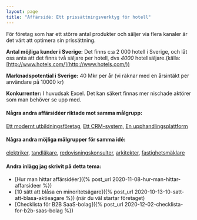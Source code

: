 ```yaml
---
layout: page
title: "Affärsidé: Ett prissättningsverktyg för hotell"
---
```

För företag som har ett större antal produkter och säljer via flera kanaler är det värt att optimera sin prissättning.

**Antal möjliga kunder i Sverige:** Det finns c:a 2 000 hotell i Sverige, och låt oss anta att det finns två säljare per hotell, dvs *4000* hotellsäljare.(källa: [http://www.hotels.com/](http://www.hotels.com/))

**Marknadspotential i Sverige:** 40 Mkr per år (vi räknar med en årsintäkt per användare på 10000 kr)

**Konkurrenter:** I huvudsak Excel. Det kan säkert finnas mer nischade aktörer som man behöver se upp med.

#### Några andra affärsidéer riktade mot samma målgrupp:
[Ett modernt utbildningsföretag](/affarsideer/ett-modernt-utbildningsforetag-riktat-mot-hotell/), [Ett CRM-system](/affarsideer/ett-crm-system-for-hotell/), [En upphandlingsplattform](/affarsideer/en-upphandlingsplattform-for-hotell/)


#### Några andra möjliga målgrupper för samma idé:
[elektriker](/affarsideer/ett-prissattningsverktyg-for-elektriker/), [tandläkare](/affarsideer/ett-prissattningsverktyg-for-tandlakare/), [redovisningskonsulter](/affarsideer/ett-prissattningsverktyg-for-redovisningskonsulter/), [arkitekter](/affarsideer/ett-prissattningsverktyg-for-arkitekter/), [fastighetsmäklare](/affarsideer/ett-prissattningsverktyg-for-fastighetsmaklare/)

#### Andra inlägg jag skrivit på detta tema:
- [Hur man hittar affärsidéer]({% post_url 2020-11-08-hur-man-hittar-affarsideer %})
- [10 sätt att blåsa en minoritetsägare]({% post_url 2020-10-13-10-satt-att-blasa-aktieagare %}) (när du väl startar företaget)
- [Checklista för B2B SaaS-bolag]({% post_url 2020-12-02-checklista-for-b2b-saas-bolag %})

